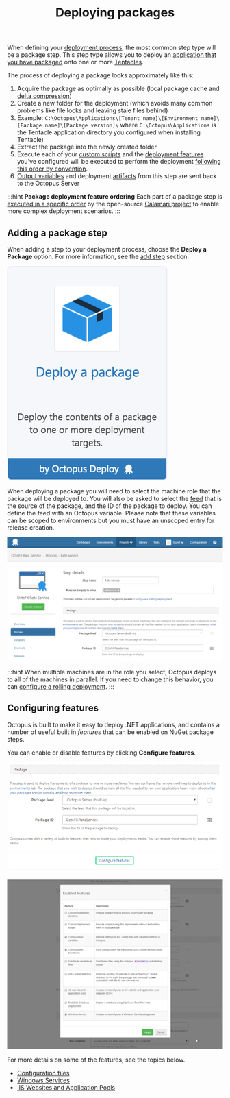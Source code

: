 ﻿---
title: Deploying packages
position: 2
---


When defining your [deployment process](/docs/home/deploying-applications.md), the most common step type will be a package step. This step type allows you to deploy an [application that you have packaged](/docs/home/packaging-applications.md) onto one or more [Tentacles](/docs/home/installation/installing-tentacles.md).


The process of deploying a package looks approximately like this:

1. Acquire the package as optimally as possible (local package cache and [delta compression](/docs/home/deploying-applications/delta-compression-for-package-transfers.md))
2. Create a new folder for the deployment (which avoids many common problems like file locks and leaving stale files behind)
 1. Example: `C:\Octopus\Applications\[Tenant name]\[Environment name]\[Package name]\[Package version]\` where `C:\Octopus\Applications` is the Tentacle application directory you configured when installing Tentacle)
3. Extract the package into the newly created folder
4. Execute each of your [custom scripts](/docs/home/deploying-applications/custom-scripts.md) and the [deployment features](/docs/home/deploying-applications.md) you've configured will be executed to perform the deployment [following this order by convention](/docs/home/reference/package-deployment-feature-ordering.md).
5. [Output variables](/docs/home/deploying-applications/variables/output-variables.md) and deployment [artifacts](/docs/home/deploying-applications/artifacts.md) from this step are sent back to the Octopus Server





:::hint
**Package deployment feature ordering**
Each part of a package step is [executed in a specific order](/docs/home/reference/package-deployment-feature-ordering.md) by the open-source [Calamari project](https://github.com/OctopusDeploy/Calamari) to enable more complex deployment scenarios.
:::

## Adding a package step


When adding a step to your deployment process, choose the **Deploy a Package** option. For more information, see the [add step](http://docs.octopusdeploy.com/display/OD/Add+step) section.


![](/docs/images/5671696/5865908.png)


When deploying a package you will need to select the machine role that the package will be deployed to. You will also be asked to select the [feed](/docs/home/packaging-applications/package-repositories.md) that is the source of the package, and the ID of the package to deploy. You can define the feed with an Octopus variable. Please note that these variables can be scoped to environments but you must have an unscoped entry for release creation.





![](/docs/images/3048090/5275675.png)

:::hint
When multiple machines are in the role you select, Octopus deploys to all of the machines in parallel. If you need to change this behavior, you can [configure a rolling deployment](/docs/home/patterns/rolling-deployments.md).
:::

## Configuring features


Octopus is built to make it easy to deploy .NET applications, and contains a number of useful built in *features* that can be enabled on NuGet package steps.


You can enable or disable features by clicking **Configure features**.





![](/docs/images/3048090/5275676.png)


![](/docs/images/3048090/3277744.png)





For more details on some of the features, see the topics below.

- [Configuration files](/docs/home/deploying-applications/configuration-files.md)
- [Windows Services](/docs/home/deploying-applications/windows-services.md)
- [IIS Websites and Application Pools](/docs/home/deploying-applications/iis-websites-and-application-pools.md)
